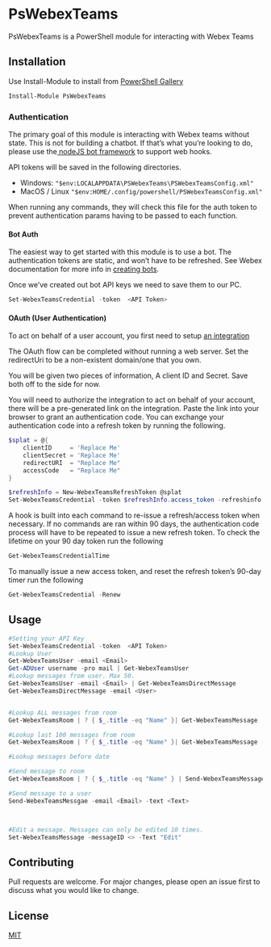 # PsWebexTeams

PsWebexTeams is a PowerShell module for interacting with Webex Teams

## Installation

Use Install-Module to install from [PowerShell Gallery](https://www.powershellgallery.com/packages/PsWebexTeams/0.1)

```Powershell
Install-Module PsWebexTeams
```


### Authentication
The primary goal of this module is interacting with Webex teams without state. This is not for building a chatbot.  If that’s what you’re looking to do, please use the[ nodeJS bot framework](https://developer.webex.com/blog/introducing-the-webex-teams-bot-framework-for-node-js) to support web hooks.

API tokens will be saved in the following directories.
- Windows:
`"$env:LOCALAPPDATA\PSWebexTeams\PSWebexTeamsConfig.xml"`
- MacOS / Linux
`"$env:HOME/.config/powershell/PSWebexTeamsConfig.xml"`

When running any commands, they will check this file for the auth token to prevent authentication params having to be passed to each function.

#### Bot Auth
The easiest way to get started with this module is to use a bot. The authentication tokens are static, and won’t have to be refreshed. See  Webex documentation for more info in [creating bots](https://developer.webex.com/docs/bots).

Once we’ve created out bot API keys we need to save them to our PC.

```powershell
Set-WebexTeamsCredential -token  <API Token>
```

#### OAuth (User Authentication)
To act on behalf of a user account, you first need to setup [an integration](https://developer.webex.com/docs/integrations)

The OAuth flow can be completed without running a web server. Set the redirectUri to be a non-existent domain/one that you own.

You will be given two pieces of information, A client ID and Secret. Save both off to the side for now.

You will need to authorize the integration to act on behalf of your account, there will be a pre-generated link on the integration. Paste the link into your browser to grant an authentication code. You can exchange your authentication code into a refresh token by running the following.
```powershell
$splat = @{
    clientID     = 'Replace Me'
    clientSecret = 'Replace Me'
    redirectURI  = "Replace Me"
    accessCode   = "Replace Me"
}

$refreshInfo = New-WebexTeamsRefreshToken @splat
Set-WebexTeamsCredential -token $refreshInfo.access_token -refreshinfo $refreshInfo
```

A hook is built into each command to re-issue a refresh/access token when necessary. If no commands are ran within 90 days, the authentication code process will have to be repeated to issue a new refresh token. To check the lifetime on your 90 day token run the following

```powershell
Get-WebexTeamsCredentialTime
```

To manually issue a new access token, and reset the refresh token’s 90-day timer run the following

```powershell
Get-WebexTeamsCredential -Renew

```

## Usage

```Powershell
#Setting your API Key
Set-WebexTeamsCredential -token  <API Token>
#Lookup User
Get-WebexTeamsUser -email <Email>
Get-ADUser username -pro mail | Get-WebexTeamsUser
#Lookup messages from user. Max 50.
Get-WebexTeamsUser -email <Email> | Get-WebexTeamsDirectMessage
Get-WebexTeamsDirectMessage -email <User>


#Lookup ALL messages from room
Get-WebexTeamsRoom | ? { $_.title -eq "Name" }| Get-WebexTeamsMessage

#Lookup last 100 messages from room
Get-WebexTeamsRoom | ? { $_.title -eq "Name" }| Get-WebexTeamsMessage -max 100

#Lookup messages before date

#Send message to room
Get-WebexTeamsRoom | ? { $_.title -eq "Name" } | Send-WebexTeamsMessage -text <Text>

#Send message to a user
Send-WebexTeamsMessgae -email <Email> -text <Text>



#Edit a message. Messages can only be edited 10 times.
Set-WebexTeamsMessage -messageID <> -Text "Edit"
```

## Contributing
Pull requests are welcome. For major changes, please open an issue first to discuss what you would like to change.


## License
[MIT](https://choosealicense.com/licenses/mit/)